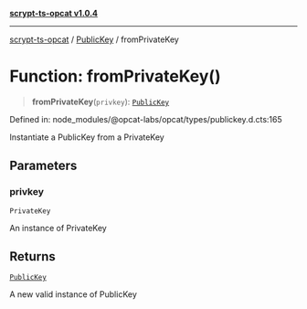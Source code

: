 [**scrypt-ts-opcat v1.0.4**](../../../README.md)

***

[scrypt-ts-opcat](../../../README.md) / [PublicKey](../README.md) / fromPrivateKey

# Function: fromPrivateKey()

> **fromPrivateKey**(`privkey`): [`PublicKey`](../../../classes/PublicKey.md)

Defined in: node\_modules/@opcat-labs/opcat/types/publickey.d.cts:165

Instantiate a PublicKey from a PrivateKey

## Parameters

### privkey

`PrivateKey`

An instance of PrivateKey

## Returns

[`PublicKey`](../../../classes/PublicKey.md)

A new valid instance of PublicKey

